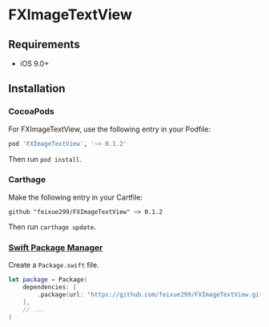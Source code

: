 # FXImageTextView
 
## Requirements
- iOS 9.0+
 
## Installation
 
### CocoaPods

For FXImageTextView, use the following entry in your Podfile:

```rb
pod 'FXImageTextView', '~> 0.1.2'
```

Then run `pod install`.

### Carthage

Make the following entry in your Cartfile:

```
github "feixue299/FXImageTextView" ~> 0.1.2
```

Then run `carthage update`.

### [Swift Package Manager](https://github.com/apple/swift-package-manager)

Create a `Package.swift` file.

```swift
let package = Package(
    dependencies: [
        .package(url: "https://github.com/feixue299/FXImageTextView.git", from: "0.1.2")
    ],
    // ...
)
```
